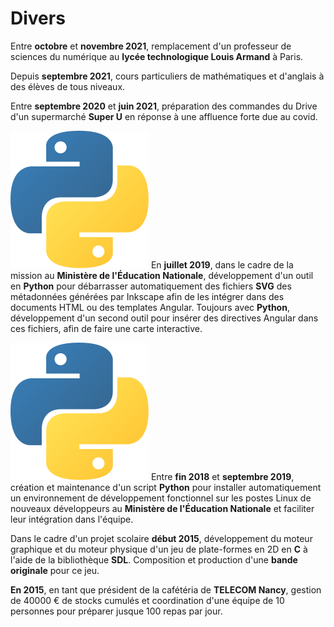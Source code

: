 # Divers

Entre **octobre** et **novembre 2021**, remplacement d'un professeur de
sciences du numérique au **lycée technologique Louis Armand** à Paris.

Depuis **septembre 2021**, cours particuliers de mathématiques et d'anglais à
des élèves de tous niveaux.

Entre **septembre 2020** et **juin 2021**, préparation des commandes du Drive
d'un supermarché **Super U** en réponse à une affluence forte due au covid.

![python][python]
En **juillet 2019**, dans le cadre de la mission au **Ministère de l'Éducation
Nationale**, développement d'un outil en **Python** pour débarrasser
automatiquement des fichiers **SVG** des métadonnées générées par Inkscape afin
de les intégrer dans des documents HTML ou des templates Angular. Toujours avec
**Python**, développement d'un second outil pour insérer des directives Angular
dans ces fichiers, afin de faire une carte interactive.

![python][python]
Entre **fin 2018** et **septembre 2019**, création et maintenance d'un script
**Python** pour installer automatiquement un environnement de développement
fonctionnel sur les postes Linux de nouveaux développeurs au **Ministère de
l'Éducation Nationale** et faciliter leur intégration dans l'équipe.

Dans le cadre d'un projet scolaire **début 2015**, développement du moteur
graphique et du moteur physique d'un jeu de plate-formes en 2D en **C** à l'aide
de la bibliothèque **SDL**. Composition et production d'une **bande originale**
pour ce jeu.

**En 2015**, en tant que président de la cafétéria de **TELECOM Nancy**, gestion
de 40000 € de stocks cumulés et coordination d'une équipe de 10 personnes pour
préparer jusque 100 repas par jour.

[python]: images/logos/python.svg
